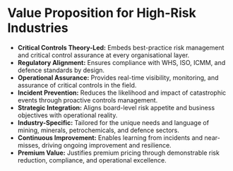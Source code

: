 # Value Proposition for High-Risk Industries

- **Critical Controls Theory-Led:** Embeds best-practice risk management and critical control assurance at every organisational layer.
- **Regulatory Alignment:** Ensures compliance with WHS, ISO, ICMM, and defence standards by design.
- **Operational Assurance:** Provides real-time visibility, monitoring, and assurance of critical controls in the field.
- **Incident Prevention:** Reduces the likelihood and impact of catastrophic events through proactive controls management.
- **Strategic Integration:** Aligns board-level risk appetite and business objectives with operational reality.
- **Industry-Specific:** Tailored for the unique needs and language of mining, minerals, petrochemicals, and defence sectors.
- **Continuous Improvement:** Enables learning from incidents and near-misses, driving ongoing improvement and resilience.
- **Premium Value:** Justifies premium pricing through demonstrable risk reduction, compliance, and operational excellence. 
